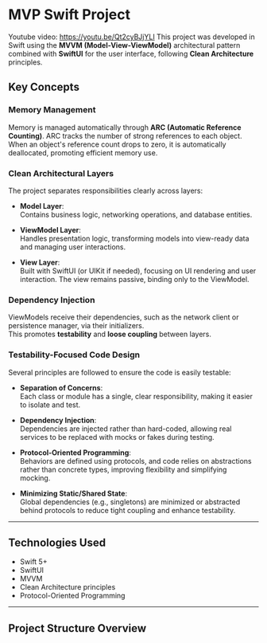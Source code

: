# MVP Swift Project

Youtube video: https://youtu.be/Qt2cyBJjYLI
This project was developed in Swift using the **MVVM (Model-View-ViewModel)** architectural pattern combined with **SwiftUI** for the user interface, following **Clean Architecture** principles.

## Key Concepts

### Memory Management
Memory is managed automatically through **ARC (Automatic Reference Counting)**. ARC tracks the number of strong references to each object. When an object's reference count drops to zero, it is automatically deallocated, promoting efficient memory use.

### Clean Architectural Layers
The project separates responsibilities clearly across layers:

- **Model Layer**:  
  Contains business logic, networking operations, and database entities.

- **ViewModel Layer**:  
  Handles presentation logic, transforming models into view-ready data and managing user interactions.

- **View Layer**:  
  Built with SwiftUI (or UIKit if needed), focusing on UI rendering and user interaction. The view remains passive, binding only to the ViewModel.

### Dependency Injection
ViewModels receive their dependencies, such as the network client or persistence manager, via their initializers.  
This promotes **testability** and **loose coupling** between layers.

### Testability-Focused Code Design
Several principles are followed to ensure the code is easily testable:

- **Separation of Concerns**:  
  Each class or module has a single, clear responsibility, making it easier to isolate and test.

- **Dependency Injection**:  
  Dependencies are injected rather than hard-coded, allowing real services to be replaced with mocks or fakes during testing.

- **Protocol-Oriented Programming**:  
  Behaviors are defined using protocols, and code relies on abstractions rather than concrete types, improving flexibility and simplifying mocking.

- **Minimizing Static/Shared State**:  
  Global dependencies (e.g., singletons) are minimized or abstracted behind protocols to reduce tight coupling and enhance testability.

---

## Technologies Used
- Swift 5+
- SwiftUI
- MVVM
- Clean Architecture principles
- Protocol-Oriented Programming

---

## Project Structure Overview
